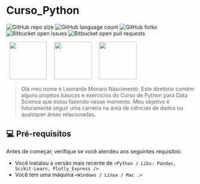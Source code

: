 # Curso_Python

![GitHub repo size](https://img.shields.io/github/repo-size/Leonardo-Monaro/Dashboard_Gastos?style=for-the-badge)
![GitHub language count](https://img.shields.io/github/languages/count/Leonardo-Monaro/Dashboard_Gastos?style=for-the-badge)
![GitHub forks](https://img.shields.io/github/forks/Leonardo-Monaro/Dashboard_Gastos?style=for-the-badge)
![Bitbucket open issues](https://img.shields.io/bitbucket/issues/Leonardo-Monaro/Dashboard_Gastos?style=for-the-badge)
![Bitbucket open pull requests](https://img.shields.io/bitbucket/pr-raw/Leonardo-Monaro/Dashboard_Gastos?style=for-the-badge)

<div display="inline">
&nbsp;&nbsp;<img width=100 src="https://cdn.jsdelivr.net/gh/devicons/devicon@latest/icons/python/python-original-wordmark.svg" />&nbsp;&nbsp;
&nbsp;&nbsp;<img width=100 src="https://cdn.jsdelivr.net/gh/devicons/devicon@latest/icons/scikitlearn/scikitlearn-original.svg" />&nbsp;&nbsp;
&nbsp;&nbsp;<img width=100 src="https://cdn.jsdelivr.net/gh/devicons/devicon@latest/icons/pandas/pandas-original-wordmark.svg" />&nbsp;&nbsp;
<div>

> Olá meu nome é Leonardo Monaro Nascimento. Este diretório contém alguns projetos básicos e exercícios do Curso de Python para Data Science que estou fazendo nesse momento.
Meu objetivo é futuramente seguir uma carreira na área de ciências de dados ou quaisquer áreas relacionadas.

## 💻 Pré-requisitos

Antes de começar, verifique se você atendeu aos seguintes requisitos:

- Você instalou a versão mais recente de `<Python / Libs: Pandas, Scikit-Learn, Plotly_Express />` 
- Você tem uma máquina `<Windows / Linux / Mac .>`
